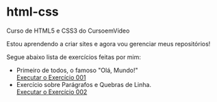 # html-css
 Curso de HTML5 e CSS3 do CursoemVídeo

Estou aprendendo a criar sites e agora vou gerenciar meus repositórios!

Segue abaixo lista de exercícios feitas por mim:

<ul>
<li>Primeiro de todos, o famoso "Olá, Mundo!"<br>
<a href="https://avilagabs.github.io/html-css/Exercicios/ex001/index.html">Executar o Exercício 001</a></li>

<li>Exercício sobre Parágrafos e Quebras de Linha.<br>
<a href="https://avilagabs.github.io/html-css/Exercicios/ex002/index.html">Executar o Exercício 002</a></li>